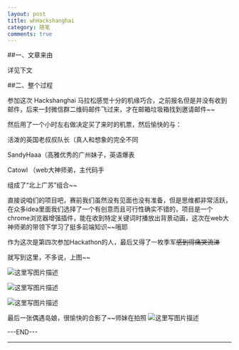 ```yaml
---
layout: post
title: whHackshanghai
category: 随笔
comments: true
---
```


##一、文章来由

详见下文

##二、整个过程

参加这次 Hackshanghai 马拉松感觉十分的机缘巧合，之前报名但是并没有收到邮件，后来一封微信群二维码邮件飞过来，才在邮箱垃圾箱找到邀请邮件~~

然后用了一个小时左右做决定买了来时的机票，然后愉快的与：

活泼的英国老叔叔队长（真人和想象的完全不同

SandyHaaa（高雅优秀的广州妹子，英语爆表

Catowl （web大神师弟，主代码手

组成了“北上广苏”组合~~

直接说咱们的项目吧，赛前我们虽然没有见面也没有准备，但是思维都非常活跃，在众多idea里面我们选择了一个有创意而且可行性确实不错的，项目是一个chrome浏览器增强插件，能在收到特定关键词时播放出背景动画，这次在web大神师弟的带领下学习了挺多前端知识~~哦耶

作为这次是第四次参加Hackathon的人，最后又得了一枚季军~~感到得痛哭流涕~~

就写到这里，不多说，上图~~

![这里写图片描述](http://7xngrd.com1.z0.glb.clouddn.com/2.pic_hd_1.jpg)

![这里写图片描述](http://img.blog.csdn.net/20151110161935644)

![这里写图片描述](http://img.blog.csdn.net/20151110161951234)

最后一张偶遇岛娘，很愉快的合影了~~师妹在拍照
![这里写图片描述](http://img.blog.csdn.net/20151110162005973)

---END---

---